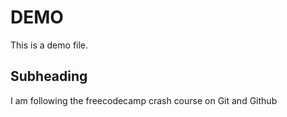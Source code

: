 # DEMO

This is a demo file. 

## Subheading

I am following the freecodecamp crash course on Git and Github